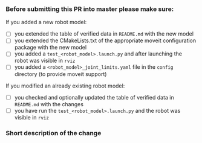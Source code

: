 ### Before submitting this PR into master please make sure:
If you added a new robot model:
- [ ] you extended the table of verified data in `README.md` with the new model
- [ ] you extended the CMakeLists.txt of the appropriate moveit configuration package with the new model
- [ ] you added a `test_<robot_model>.launch.py` and after launching the robot was visible in `rviz`
- [ ] you added a `<robot_model>_joint_limits.yaml` file in the `config` directory (to provide moveit support)

If you modified an already existing robot model:
- [ ] you checked and optionally updated the table of verified data in `README.md` with the changes
- [ ] you have run the `test_<robot_model>.launch.py` and the robot was visible in `rviz`

### Short description of the change
